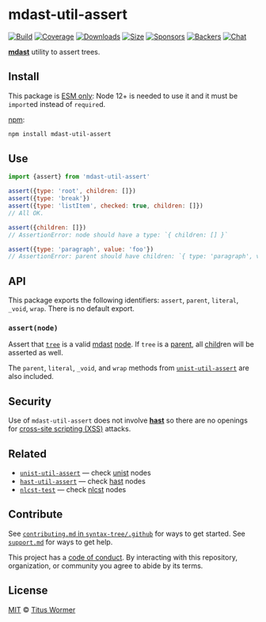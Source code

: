 # mdast-util-assert

[![Build][build-badge]][build]
[![Coverage][coverage-badge]][coverage]
[![Downloads][downloads-badge]][downloads]
[![Size][size-badge]][size]
[![Sponsors][sponsors-badge]][collective]
[![Backers][backers-badge]][collective]
[![Chat][chat-badge]][chat]

[**mdast**][mdast] utility to assert trees.

## Install

This package is [ESM only](https://gist.github.com/sindresorhus/a39789f98801d908bbc7ff3ecc99d99c):
Node 12+ is needed to use it and it must be `import`ed instead of `require`d.

[npm][]:

```sh
npm install mdast-util-assert
```

## Use

```js
import {assert} from 'mdast-util-assert'

assert({type: 'root', children: []})
assert({type: 'break'})
assert({type: 'listItem', checked: true, children: []})
// All OK.

assert({children: []})
// AssertionError: node should have a type: `{ children: [] }`

assert({type: 'paragraph', value: 'foo'})
// AssertionError: parent should have children: `{ type: 'paragraph', value: 'foo' }`
```

## API

This package exports the following identifiers: `assert`, `parent`, `literal`,
`_void`, `wrap`.
There is no default export.

### `assert(node)`

Assert that [`tree`][tree] is a valid [mdast][] [node][].
If `tree` is a [parent][], all [child][]ren will be asserted as well.

The `parent`, `literal`, `_void`, and `wrap` methods from
[`unist-util-assert`][unist-util-assert] are also included.

## Security

Use of `mdast-util-assert` does not involve [**hast**][hast] so there are no
openings for [cross-site scripting (XSS)][xss] attacks.

## Related

*   [`unist-util-assert`][unist-util-assert]
    — check [unist](https://github.com/syntax-tree/unist) nodes
*   [`hast-util-assert`](https://github.com/syntax-tree/hast-util-assert)
    — check [hast](https://github.com/syntax-tree/hast) nodes
*   [`nlcst-test`](https://github.com/syntax-tree/nlcst-test)
    — check [nlcst](https://github.com/syntax-tree/nlcst) nodes

## Contribute

See [`contributing.md` in `syntax-tree/.github`][contributing] for ways to get
started.
See [`support.md`][support] for ways to get help.

This project has a [code of conduct][coc].
By interacting with this repository, organization, or community you agree to
abide by its terms.

## License

[MIT][license] © [Titus Wormer][author]

<!-- Definitions -->

[build-badge]: https://github.com/syntax-tree/mdast-util-assert/workflows/main/badge.svg

[build]: https://github.com/syntax-tree/mdast-util-assert/actions

[coverage-badge]: https://img.shields.io/codecov/c/github/syntax-tree/mdast-util-assert.svg

[coverage]: https://codecov.io/github/syntax-tree/mdast-util-assert

[downloads-badge]: https://img.shields.io/npm/dm/mdast-util-assert.svg

[downloads]: https://www.npmjs.com/package/mdast-util-assert

[size-badge]: https://img.shields.io/bundlephobia/minzip/mdast-util-assert.svg

[size]: https://bundlephobia.com/result?p=mdast-util-assert

[sponsors-badge]: https://opencollective.com/unified/sponsors/badge.svg

[backers-badge]: https://opencollective.com/unified/backers/badge.svg

[collective]: https://opencollective.com/unified

[chat-badge]: https://img.shields.io/badge/chat-discussions-success.svg

[chat]: https://github.com/syntax-tree/unist/discussions

[npm]: https://docs.npmjs.com/cli/install

[license]: license

[author]: https://wooorm.com

[contributing]: https://github.com/syntax-tree/.github/blob/HEAD/contributing.md

[support]: https://github.com/syntax-tree/.github/blob/HEAD/support.md

[coc]: https://github.com/syntax-tree/.github/blob/HEAD/code-of-conduct.md

[mdast]: https://github.com/syntax-tree/mdast

[unist-util-assert]: https://github.com/syntax-tree/unist-util-assert

[tree]: https://github.com/syntax-tree/unist#tree

[child]: https://github.com/syntax-tree/unist#child

[node]: https://github.com/syntax-tree/mdast#nodes

[parent]: https://github.com/syntax-tree/mdast#parent

[xss]: https://en.wikipedia.org/wiki/Cross-site_scripting

[hast]: https://github.com/syntax-tree/hast
